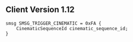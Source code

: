 ## Client Version 1.12

```rust,ignore
smsg SMSG_TRIGGER_CINEMATIC = 0xFA {
    CinematicSequenceId cinematic_sequence_id;    
}

```

